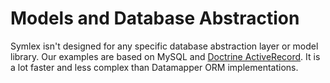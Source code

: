 # Models and Database Abstraction

Symlex isn't designed for any specific database abstraction layer or model library. Our examples are based on MySQL 
and [Doctrine ActiveRecord](https://github.com/symlex/doctrine-active-record). It is a lot faster and less complex 
than Datamapper ORM implementations.